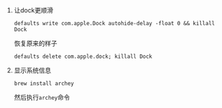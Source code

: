 1. 让dock更顺滑

   ```
   defaults write com.apple.Dock autohide-delay -float 0 && killall Dock
   ```

   恢复原来的样子

   ```
   defaults delete com.apple.dock; killall Dock
   ```

2. 显示系统信息

   ```
   brew install archey
   ```

   然后执行`archey`命令

   